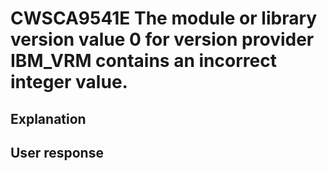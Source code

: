 # CWSCA9541E The module or library version value 0 for version provider IBM\_VRM contains an incorrect integer value.

## Explanation

## User response